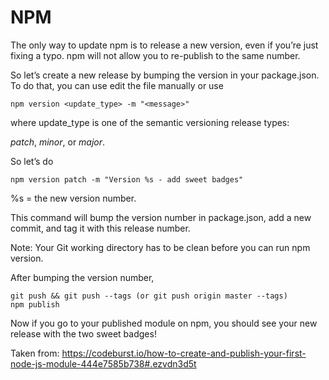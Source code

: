# NPM

The only way to update npm is to release a new version, even if you’re just fixing a typo. npm will not allow you to re-publish to the same number.

So let’s create a new release by bumping the version in your package.json. To do that, you can use edit the file manually or use

    npm version <update_type> -m "<message>"

where update_type is one of the semantic versioning release types:

_patch_, _minor_, or _major_.

So let’s do

    npm version patch -m "Version %s - add sweet badges"

%s = the new version number.

This command will bump the version number in package.json, add a new commit, and tag it with this release number.

Note: Your Git working directory has to be clean before you can run npm version.

After bumping the version number,

    git push && git push --tags (or git push origin master --tags)
    npm publish

Now if you go to your published module on npm, you should see your new release with the two sweet badges!

Taken from:
<https://codeburst.io/how-to-create-and-publish-your-first-node-js-module-444e7585b738#.ezvdn3d5t>
